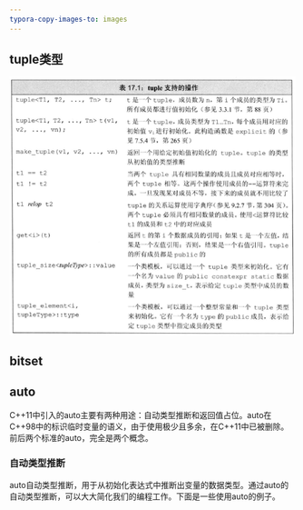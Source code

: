 ```yaml
---
typora-copy-images-to: images
---
```


## tuple类型

![1500136771914](images/1500136771914.png)

## bitset

## auto

C++11中引入的auto主要有两种用途：自动类型推断和返回值占位。auto在C++98中的标识临时变量的语义，由于使用极少且多余，在C++11中已被删除。前后两个标准的auto，完全是两个概念。

### 自动类型推断

auto自动类型推断，用于从初始化表达式中推断出变量的数据类型。通过auto的自动类型推断，可以大大简化我们的编程工作。下面是一些使用auto的例子。